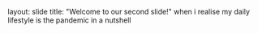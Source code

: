 layout: slide
title: "Welcome to our second slide!"
when i realise my daily lifestyle is the pandemic in a nutshell
